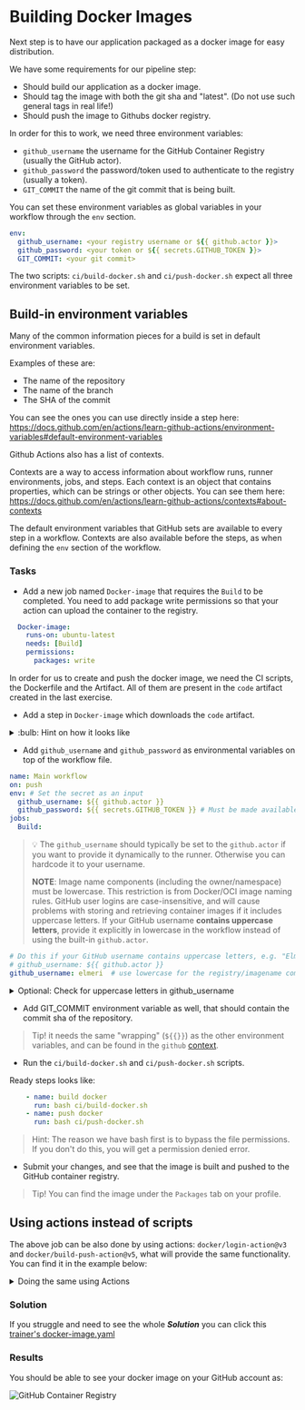 # Building Docker Images

Next step is to have our application packaged as a docker image for easy distribution.

We have some requirements for our pipeline step:

- Should build our application as a docker image.
- Should tag the image with both the git sha and "latest". (Do not use such general tags in real life!)
- Should push the image to Githubs docker registry.

In order for this to work, we need three environment variables:

- `github_username` the username for the GitHub Container Registry (usually the GitHub actor).
- `github_password` the password/token used to authenticate to the registry (usually a token).
- `GIT_COMMIT`  the name of the git commit that is being built.

You can set these environment variables as global variables in your workflow through the `env` section.

```yaml
env:
  github_username: <your registry username or ${{ github.actor }}>
  github_password: <your token or ${{ secrets.GITHUB_TOKEN }}>
  GIT_COMMIT: <your git commit>
```

The two scripts: `ci/build-docker.sh` and `ci/push-docker.sh` expect all three environment variables to be set.

## Build-in environment variables

Many of the common information pieces for a build is set in default environment variables.

Examples of these are:

- The name of the repository
- The name of the branch
- The SHA of the commit

You can see the ones you can use directly inside a step here: <https://docs.github.com/en/actions/learn-github-actions/environment-variables#default-environment-variables>

Github Actions also has a list of contexts.

Contexts are a way to access information about workflow runs, runner environments, jobs, and steps.
Each context is an object that contains properties, which can be strings or other objects.
You can see them here: <https://docs.github.com/en/actions/learn-github-actions/contexts#about-contexts>

The default environment variables that GitHub sets are available to every step in a workflow.
Contexts are also available before the steps, as when defining the `env` section of the workflow.

### Tasks

- Add a new job named `Docker-image` that requires the `Build` to be completed.
You need to add package write permissions so that your action can upload the container to the registry.

```yaml
  Docker-image:
    runs-on: ubuntu-latest
    needs: [Build]
    permissions:
      packages: write
```

In order for us to create and push the docker image, we need the CI scripts, the Dockerfile and the Artifact. All of them are present in the `code` artifact created in the last exercise.

- Add a step in `Docker-image` which downloads the `code` artifact.

<details>
  <summary> :bulb: Hint on how it looks like </summary>

  ```yaml
      - name: Download code
        uses: actions/download-artifact@v4
        with:
          name: code
          path: .
  ```

</details>

- Add `github_username` and `github_password` as environmental variables on top of the workflow file.

```yaml
name: Main workflow
on: push
env: # Set the secret as an input
  github_username: ${{ github.actor }}
  github_password: ${{ secrets.GITHUB_TOKEN }} # Must be made available to the workflow
jobs:
  Build:
```

> :bulb: The `github_username` should typically be set to the `github.actor` if you want to provide it dynamically to the runner. Otherwise you can hardcode it to your username.
>
> **NOTE**: Image name components (including the owner/namespace) must be lowercase. This restriction is from Docker/OCI image naming rules. GitHub user logins are case-insensitive, and will cause problems with storing and retrieving container images if it includes uppercase letters. If your GitHub username **contains uppercase letters**, provide it explicitly in lowercase in the workflow instead of using the built-in `github.actor`.

```yaml
# Do this if your GitHub username contains uppercase letters, e.g. "Elmeri":
# github_username: ${{ github.actor }}
github_username: elmeri  # use lowercase for the registry/imagename component
```

<details>
  <summary>Optional: Check for uppercase letters in github_username</summary>

  ```yaml
    - name: Validate Docker username is all lowercase
      id: validate_lower
      run: |
        if [[ "${{ env.github_username }}" =~ [A-Z] ]]; then
          echo "::error::Validation Failed: GitHub username '${{ env.github_username }}' cannot contain uppercase characters."
          exit 1
        else
          echo "Docker username format is valid."
        fi
      shell: bash
  ```

</details>

- Add GIT_COMMIT environment variable as well, that should contain the commit sha of the repository.

> Tip! it needs the same "wrapping" (`${{}}`) as the other environment variables, and can be found in the `github` [context](https://docs.github.com/en/actions/learn-github-actions/contexts#about-contexts).

- Run the `ci/build-docker.sh` and `ci/push-docker.sh` scripts.

Ready steps looks like:

```yaml
    - name: build docker
      run: bash ci/build-docker.sh
    - name: push docker
      run: bash ci/push-docker.sh
```

> Hint: The reason we have bash first is to bypass the file permissions. If you don't do this, you will get a permission denied error.

- Submit your changes, and see that the image is built and pushed to the GitHub container registry.

> Tip! You can find the image under the `Packages` tab on your profile.

## Using actions instead of scripts

The above job can be also done by using actions: `docker/login-action@v3` and `docker/build-push-action@v5`, what will provide the same functionality. You can find it in the example below:

<details>
<summary> Doing the same using Actions </summary>

```yaml
on: push
jobs:
  build-and-push-latest:
    runs-on: ubuntu-latest
    permissions:
      packages: write
    steps:
      - name: Login to DockerHub
        uses: docker/login-action@v3
        with:
          registry: ghcr.io
          username: ${{ github.actor }}
          password: ${{ secrets.GITHUB_TOKEN }}
      - name: Build and push
        uses: docker/build-push-action@v5
        with:
          context: app
          push: true
          tags: ghcr.io/${{ github.actor }}/micronaut-app:1.0-${{ github.sha }},ghcr.io/${{ github.actor }}/micronaut-app:latest
```

</details>

### Solution

If you struggle and need to see the whole ***Solution*** you can click this [trainer's docker-image.yaml](../trainer/.github/workflows/docker-image.yaml)

### Results

You should be able to see your docker image on your GitHub account as:

![GitHub Container Registry](img/github-container.png)
